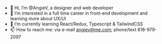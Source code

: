 - 👋 Hi, I’m @AngieV, a designer and web developer
- 👀 I’m interested in a full time career in front-end development and learning more about UX/UI
- 🌱 I’m currently learning React/Redux, Typescript & TailwindCSS
- 📫 How to reach me: via e-mail  angiev@me.com; phone/text 618-979-2097

<!---
AngieV/AngieV is a ✨ special ✨ repository because its `README.md` (this file) appears on your GitHub profile.
You can click the Preview link to take a look at your changes.
--->
